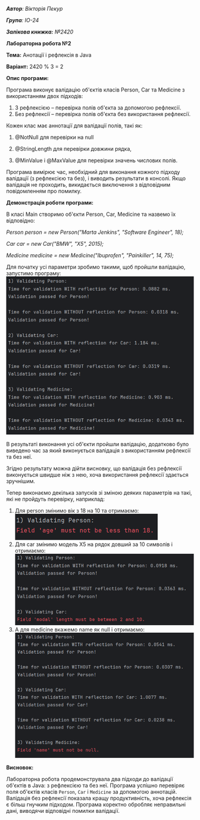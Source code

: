 _**Автор**: Вікторія Пекур_

_**Група**: ІО-24_

_**Залікова книжка:** №2420_


**Лабораторна робота №2**

**Тема:** Анотації і рефлексія в Java

**Варіант:** 2420 % 3 = 2

**Опис програми:**

Програма виконує валідацію об'єктів класів Person, Car та Medicine з використанням двох підходів:

1) З рефлексією – перевірка полів об'єкта за допомогою рефлексії.
2) Без рефлексії – перевірка полів об'єкта без використання рефлексії.


Кожен клас має аннотації для валідації полів, такі як:

1) @NotNull для перевірки на null

2) @StringLength для перевірки довжини рядка,

3) @MinValue і @MaxValue для перевірки значень числових полів.


Програма вимірює час, необхідний для виконання кожного підходу валідації (з рефлексією та без), і виводить результати в консолі. Якщо валідація не проходить, викидається виключення з відповідним повідомленням про помилку.

**Демонстрація роботи програми:**

В класі Main створимо об'єкти Person, Car, Medicine та назвемо їх відповідно:

_Person person = new Person("Marta Jenkins", "Software Engineer", 18);_

_Car car = new Car("BMW", "X5", 2015);_

_Medicine medicine = new Medicine("Ibuprofen", "Painkiller", 14, 75);_

Для початку усі параметри зробимо такими, щоб пройшли валідацію, запустимо програму:
![img.png](img.png)

В результаті виконання усі об'єкти пройшли валідацію, додатково було виведено час за який виконується валідація з використанням рефлексії та без неї.

Згідно результату можна дійти висновку, що валідація без рефлексії виконується швидше ніж з нею, хоча використання рефлексії здається зручнішим.

Тепер виконаємо декілька запусків зі зміною деяких параметрів на такі, які не пройдуть перевірку, наприклад:

1) Для person змінимо вік з 18 на 10 та отримаємо:
![img_1.png](img_1.png)
3) Для car змінимо модель X5 на рядок довший за 10 символів і отримаємо:
![img_2.png](img_2.png)
4) А для medicine вкажемо name як null і отримаємо:
![img_3.png](img_3.png)

**Висновок:**

Лабораторна робота продемонструвала два підходи до валідації об'єктів в Java: з рефлексією та без неї. Програма успішно перевіряє поля об'єктів класів `Person`, `Car` і `Medicine` за допомогою аннотацій. Валідація без рефлексії показала кращу продуктивність, хоча рефлексія є більш гнучким підходом. Програма коректно обробляє неправильні дані, виводячи відповідні помилки валідації.


